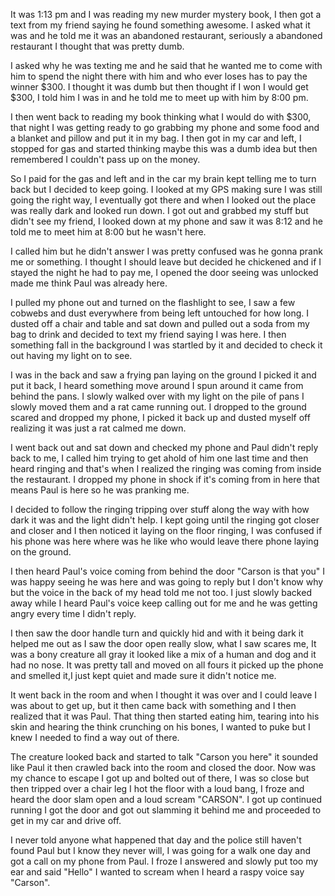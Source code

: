 It was 1:13 pm and I was reading my new murder mystery book, I then got a text from my friend saying he found something awesome. I asked what it was and he told me it was an abandoned restaurant, seriously a abandoned restaurant I thought that was pretty dumb.

I asked why he was texting me and he said that he wanted me to come with him to spend the night there with him and who ever loses has to pay the winner $300. I thought it was dumb but then thought if I won I would get $300, I told him I was in and he told me to meet up with him by 8:00 pm.

I then went back to reading my book thinking what I would do with $300, that night I was getting ready to go grabbing my phone and some food and a blanket and pillow and put it in my bag. I then got in my car and left, I stopped for gas and started thinking maybe this was a dumb idea but then remembered I couldn't pass up on the money.

So I paid for the gas and left and in the car my brain kept telling me to turn back but I decided to keep going. I looked at my GPS making sure I was still going the right way, I eventually got there and when I looked out the place was really dark and looked run down. I got out and grabbed my stuff but didn't see my friend, I looked down at my phone and saw it was 8:12 and he told me to meet him at 8:00 but he wasn't here.

I called him but he didn't answer I was pretty confused was he gonna prank me or something. I thought I should leave but decided he chickened and if I stayed the night he had to pay me, I opened the door seeing was unlocked made me think Paul was already here. 

I pulled my phone out and turned on the flashlight to see, I saw a few cobwebs and dust everywhere from being left untouched for how long. I dusted off a chair and table and sat down and pulled out a soda from my bag to drink and decided to text my friend saying I was here. I then something fall in the background I was startled by it and decided to check it out having my light on to see.

I was in the back and saw a frying pan laying on the ground I picked it and put it back, I heard something move around I spun around it came from behind the pans. I slowly walked over with my light on the pile of pans I slowly moved them and a rat came running out. I dropped to the ground scared and dropped my phone, I picked it back up and dusted myself off realizing it was just a rat calmed me down.

I went back out and sat down and checked my phone and Paul didn't reply back to me, I called him trying to get ahold of him one last time and then heard ringing and that's when I realized the ringing was coming from inside the restaurant. I dropped my phone in shock if  it's coming from in here that means Paul is here so he was pranking me.

I decided to follow the ringing tripping over stuff along the way with how dark it was and the light didn't help. I kept going until the ringing got closer and closer and I then noticed it laying on the floor ringing, I was confused if his phone was here where was he like who would leave there phone laying on the ground.

I then heard Paul's voice coming from behind the door "Carson is that you" I was happy seeing he was here and was going to reply but I don't know why but the voice in the back of my head told me not too. I just slowly backed away while I heard Paul's voice keep calling out for me and he was getting angry every time I didn't reply. 

I then saw the door handle turn and quickly hid and with it being dark it helped me out as I saw the door open really slow, what I saw scares me, It was a bony creature all gray it looked like a mix of a human and dog and it had no nose. It was pretty tall and moved on all fours it picked up the phone and smelled it,I just kept quiet and made sure it didn't notice me.

It went back in the room and when I thought it was over and I could leave I was about to get up, but it then came back with something and  I then realized that it was Paul. That thing then started eating him, tearing into his skin and hearing the think crunching on his bones, I wanted to puke but I knew I needed to find a way out of there.

The creature looked back and started to talk "Carson you here" it sounded like Paul it then crawled back into the room and closed the door. Now was my chance to escape I got up and bolted out of there, I was so close but then tripped over a chair leg I hot the floor with a loud bang, I froze and heard the door slam open and a loud scream "CARSON". I got up continued running I got the door and got out slamming it behind me and proceeded to get in my car and drive off.

I never told anyone what happened that day and the police still haven't found Paul but I know they never will, I was going for a walk one day and got a call on my phone from Paul. I froze I answered and slowly put too my ear and said "Hello" I wanted to scream when I heard a raspy voice say "Carson".
